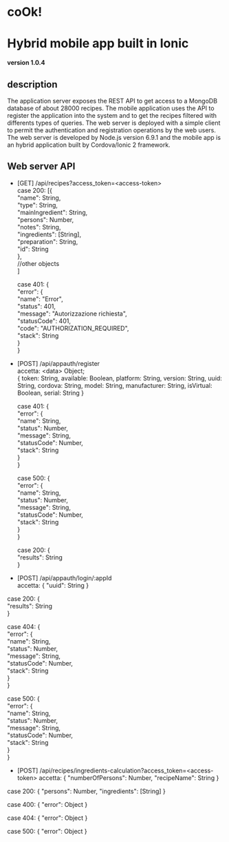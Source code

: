 # coOk!
Hybrid mobile app built in Ionic 
================================

**version 1.0.4** 

description
-----------
The application server exposes the REST API to get access to a MongoDB database of about 28000 recipes. The mobile application uses the API to register the application into the system and to get the recipes filtered with differents types of queries.
The web server is deployed with a simple client to permit the authentication and registration operations by the web users.
The web server is developed by Node.js version 6.9.1 and the mobile app is an hybrid application built by Cordova/Ionic 2 framework. 

Web server API
--------------

* [GET] /api/recipes?access_token=\<access-token\>  
  case 200: [{  
       "name": String,  
       "type": String,  
       "mainIngredient": String,  
       "persons": Number,  
       "notes": String,  
       "ingredients": [String],  
       "preparation": String,  
       "id": String  
    },  
    //other objects  
  ]  
  
  case 401: {  
  	"error": {  
    "name": "Error",  
    "status": 401,  
    "message": "Autorizzazione richiesta",  
    "statusCode": 401,  
    "code": "AUTHORIZATION_REQUIRED",  
    "stack": String  
  }  
}  

* [POST] /api/appauth/register  
  accetta: \<data\> Object;  
  {
    token: String,
    available: Boolean,
    platform: String,
    version: String,
    uuid: String,
    cordova: String,
    model: String,
    manufacturer: String,
    isVirtual: Boolean, 
    serial: String
  }

  case 401: {  
    "error": {  
      "name": String,  
      "status": Number,  
      "message": String,  
      "statusCode": Number,  
      "stack": String  
    }  
  }  

  case 500: {  
    "error": {  
      "name": String,  
      "status": Number,  
      "message": String,  
      "statusCode": Number,  
      "stack": String  
    }  
  }  

  case 200: {  
    "results": String  
  }  

* [POST] /api/appauth/login/:appId  
accetta: {
  "uuid": String
}  

case 200: {  
  "results": String  
}  

case 404: {  
  "error": {  
    "name": String,  
    "status": Number,  
    "message": String,  
    "statusCode": Number,  
    "stack": String  
  }  
}  

case 500: {  
  "error": {  
    "name": String,  
    "status": Number,  
    "message": String,  
    "statusCode": Number,  
    "stack": String  
  }  
}  

* [POST] /api/recipes/ingredients-calculation?access_token=\<access-token\>
accetta: {
  "numberOfPersons": Number,
  "recipeName": String
}

case 200: {
  "persons": Number, 
  "ingredients": [String]
}

case 400: {
  "error": Object
}

case 404: {
  "error": Object
}

case 500: {
  "error": Object
}
